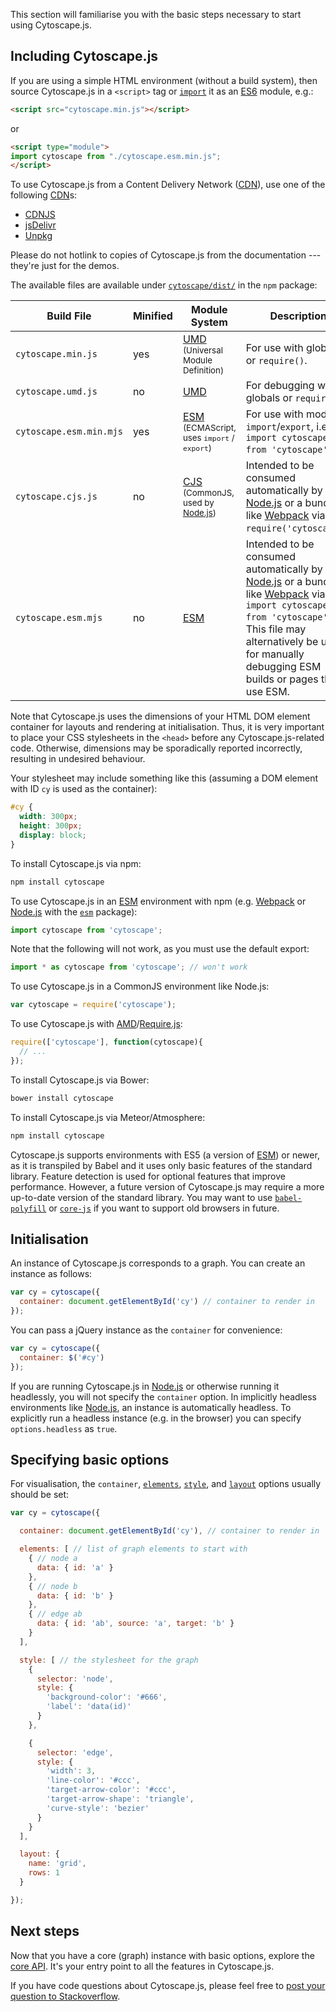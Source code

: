 This section will familiarise you with the basic steps necessary to start using Cytoscape.js.



## Including Cytoscape.js

If you are using a simple HTML environment (without a build system), then source Cytoscape.js in a `<script>` tag or [`import`](https://developer.mozilla.org/en-US/docs/Web/JavaScript/Reference/Statements/import) it as an [ES6] module, e.g.:

```html
<script src="cytoscape.min.js"></script>
```
or
```html
<script type="module">
import cytoscape from "./cytoscape.esm.min.js";
</script>
```

To use Cytoscape.js from a Content Delivery Network ([CDN]),
use one of the following [CDN]s:

- [CDNJS](https://cdnjs.com/libraries/cytoscape)
- [jsDelivr](https://www.jsdelivr.com/package/npm/cytoscape?path=dist)
- [Unpkg](https://unpkg.com/cytoscape/dist/)

Please do not hotlink to copies of Cytoscape.js from the documentation --- they're just for the demos.

The available files are available under [`cytoscape/dist/`](https://github.com/cytoscape/cytoscape.js/tree/master/dist) in the `npm` package:

| Build File | Minified | Module System | Description |
| --- | --- | --- | --- |
| `cytoscape.min.js` | yes | [UMD] <small>(Universal Module Definition)</small> | For use with globals or `require()`. |
| `cytoscape.umd.js` | no | [UMD] |  For debugging with globals or `require()`. |
| `cytoscape.esm.min.mjs` | yes | [ESM] <small>(ECMAScript, uses `import` / `export`)</small> | For use with modern `import`/`export`, i.e. `import cytoscape from 'cytoscape'`. |
| `cytoscape.cjs.js` | no | [CJS] <small>(CommonJS, used by [Node.js])</small> | Intended to be consumed automatically by [Node.js] or a bundler like [Webpack] via `require('cytoscape')`. |
| `cytoscape.esm.mjs` | no | [ESM] | Intended to be consumed automatically by [Node.js] or a bundler like [Webpack] via `import cytoscape from 'cytoscape'`.  This file may alternatively be used for manually debugging ESM builds or pages that use ESM. |

<span class="important-indicator"></span> Note that Cytoscape.js uses the dimensions of your HTML DOM element container for layouts and rendering at initialisation.  Thus, it is very important to place your CSS stylesheets in the `<head>` before any Cytoscape.js-related code.  Otherwise, dimensions may be sporadically reported incorrectly, resulting in undesired behaviour.

Your stylesheet may include something like this (assuming a DOM element with ID `cy` is used as the container):

```css
#cy {
  width: 300px;
  height: 300px;
  display: block;
}
```

To install Cytoscape.js via npm:

```bash
npm install cytoscape
```

To use Cytoscape.js in an [ESM] environment with npm (e.g. [Webpack] or [Node.js] with the [`esm`](https://www.npmjs.com/package/esm) package):

```js
import cytoscape from 'cytoscape';
```

Note that the following will not work, as you must use the default export:

```js
import * as cytoscape from 'cytoscape'; // won't work
```

To use Cytoscape.js in a CommonJS environment like Node.js:

```js
var cytoscape = require('cytoscape');
```

To use Cytoscape.js with [AMD]/[Require.js]:

```js
require(['cytoscape'], function(cytoscape){
  // ...
});
```

To install Cytoscape.js via Bower:

```bash
bower install cytoscape
```

To install Cytoscape.js via Meteor/Atmosphere:

```bash
npm install cytoscape
```

Cytoscape.js supports environments with ES5 (a version of [ESM]) or newer, as it is transpiled by Babel and it uses only basic features of the standard library.  Feature detection is used for optional features that improve performance.  However, a future version of Cytoscape.js may require a more up-to-date version of the standard library.  You may want to use [`babel-polyfill`](https://babeljs.io/docs/usage/polyfill/) or [`core-js`](https://github.com/zloirock/core-js) if you want to support old browsers in future.



## Initialisation

An instance of Cytoscape.js corresponds to a graph.  You can create an instance as follows:

```js
var cy = cytoscape({
  container: document.getElementById('cy') // container to render in
});
```

You can pass a jQuery instance as the `container` for convenience:

```js
var cy = cytoscape({
  container: $('#cy')
});
```

If you are running Cytoscape.js in [Node.js] or otherwise running it headlessly, you will not specify the `container` option.  In implicitly headless environments like [Node.js], an instance is automatically headless.  To explicitly run a headless instance (e.g. in the browser) you can specify `options.headless` as `true`.



## Specifying basic options

For visualisation, the `container`, [`elements`](#notation/elements-json), [`style`](#style), and [`layout`](#layouts) options usually should be set:

```js
var cy = cytoscape({

  container: document.getElementById('cy'), // container to render in

  elements: [ // list of graph elements to start with
    { // node a
      data: { id: 'a' }
    },
    { // node b
      data: { id: 'b' }
    },
    { // edge ab
      data: { id: 'ab', source: 'a', target: 'b' }
    }
  ],

  style: [ // the stylesheet for the graph
    {
      selector: 'node',
      style: {
        'background-color': '#666',
        'label': 'data(id)'
      }
    },

    {
      selector: 'edge',
      style: {
        'width': 3,
        'line-color': '#ccc',
        'target-arrow-color': '#ccc',
        'target-arrow-shape': 'triangle',
        'curve-style': 'bezier'
      }
    }
  ],

  layout: {
    name: 'grid',
    rows: 1
  }

});
```



## Next steps

Now that you have a core (graph) instance with basic options, explore the [core API](#core).  It's your entry point to all the features in Cytoscape.js.

If you have code questions about Cytoscape.js, please feel free to [post your question to Stackoverflow](http://stackoverflow.com/questions/ask?tags=cytoscape.js).

[CDN]: https://en.wikipedia.org/wiki/Content_delivery_network
[UMD]: https://github.com/umdjs/umd
[ESM]: https://nodejs.org/api/esm.html#introduction
[ES6]: https://www.w3schools.com/js/js_es6.asp
[CJS]: https://nodejs.org/api/modules.html#modules-commonjs-modules
[AMD]: https://en.wikipedia.org/wiki/Asynchronous_module_definition
[Node.js]: https://en.wikipedia.org/wiki/Node.js
[Webpack]: https://webpack.js.org/
[Require.js]: https://requirejs.org/

